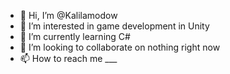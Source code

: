 - 👋 Hi, I’m @Kalilamodow
- 👀 I’m interested in game development in Unity
- 🌱 I’m currently learning C#
- 💞️ I’m looking to collaborate on nothing right now
- 📫 How to reach me ___

<!---
Kalilamodow/Kalilamodow is a ✨ special ✨ repository because its `README.md` (this file) appears on your GitHub profile.
You can click the Preview link to take a look at your changes.
--->
